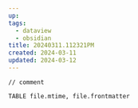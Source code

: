 ```yaml
---
up: 
tags:
  - dataview
  - obsidian
title: 20240311.112321PM
created: 2024-03-11
updated: 2024-03-12
---
```

```dataviewjs
// comment

```

```dataview
TABLE file.mtime, file.frontmatter

```